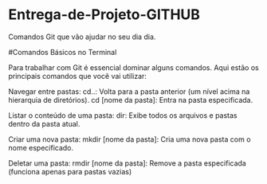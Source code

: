# Entrega-de-Projeto-GITHUB
Comandos Git que vão ajudar no seu dia dia.

#Comandos Básicos no Terminal

Para trabalhar com Git é essencial dominar alguns comandos. Aqui estão os principais comandos que você vai utilizar:

Navegar entre pastas:
cd..: Volta para a pasta anterior (um nível acima na hierarquia de diretórios).
cd [nome da pasta]: Entra na pasta especificada.

Listar o conteúdo de uma pasta:
dir: Exibe todos os arquivos e pastas dentro da pasta atual.

Criar uma nova pasta:
mkdir [nome da pasta]: Cria uma nova pasta com o nome especificado.

Deletar uma pasta:
rmdir [nome da pasta]: Remove a pasta especificada (funciona apenas para pastas vazias)
